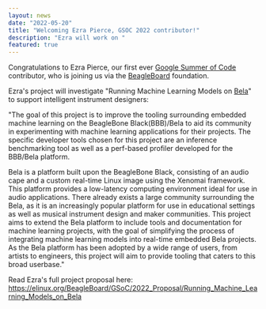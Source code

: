 ```yaml
---
layout: news
date: "2022-05-20"
title: "Welcoming Ezra Pierce, GSOC 2022 contributor!"
description: "Ezra will work on "
featured: true
---
```

<script> import CaptionedImage from "../../components/Images/CaptionedImage.svelte" </script>

Congratulations to Ezra Pierce, our first ever <a href="https://summerofcode.withgoogle.com/" target="_blank">Google Summer of Code</a> contributor, who is joining us via the <a href="https://beagleboard.org/" target="_blank">BeagleBoard</a> foundation.

<CaptionedImage
  src="people/ezra.jpeg"
  alt="Ezra Pierce."
  caption="Ezra Pierce"/>

Ezra's project will investigate "Running Machine Learning Models on <a href="https://bela.io/" target="_blank">Bela</a>" to support intelligent instrument designers:

"The goal of this project is to improve the tooling surrounding embedded machine learning on the BeagleBone Black(BBB)/Bela to aid its community in experimenting with machine learning applications for their projects. The specific developer tools chosen for this project are an inference benchmarking tool as well as a perf-based profiler developed for the BBB/Bela platform.

Bela is a platform built upon the BeagleBone Black, consisting of an audio cape and a custom real-time Linux image using the Xenomai framework. This platform provides a low-latency computing environment ideal for use in audio applications. There already exists a large community surrounding the Bela, as it is an increasingly popular platform for use in educational settings as well as musical instrument design and maker communities. This project aims to extend the Bela platform to include tools and documentation for machine learning projects, with the goal of simplifying the process of integrating machine learning models into real-time embedded Bela projects. As the Bela platform has been adopted by a wide range of users, from artists to engineers, this project will aim to provide tooling that caters to this broad userbase."

Read Ezra's full project proposal here: https://elinux.org/BeagleBoard/GSoC/2022_Proposal/Running_Machine_Learning_Models_on_Bela
